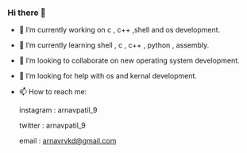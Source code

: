 ### Hi there 👋



- 🔭 I’m currently working on c , c++ ,shell and os development.
- 🌱 I’m currently learning shell , c , c++ , python , assembly.
- 👯 I’m looking to collaborate on new operating system development.
- 🤔 I’m looking for help with os and kernal development.
- 📫 How to reach me: 

     instagram : arnavpatil_9
     
     twitter : arnavpatil_9
     
     email : arnavrvkd@gmail.com

